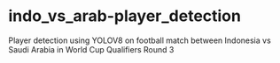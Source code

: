 # indo_vs_arab-player_detection
Player detection using YOLOV8 on football match between Indonesia vs Saudi Arabia in World Cup Qualifiers Round 3

